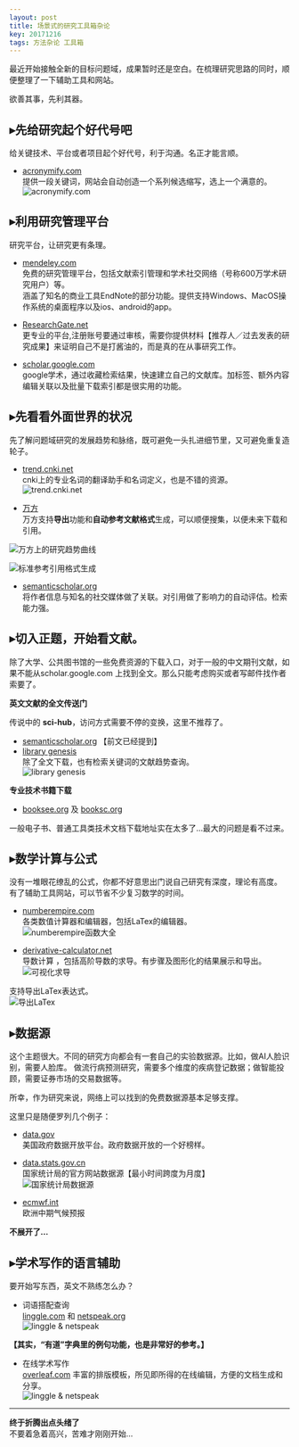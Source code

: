 ```yaml
---
layout: post
title: 场景式的研究工具箱杂论
key: 20171216
tags: 方法杂论 工具箱
---
```

最近开始接触全新的目标问题域，成果暂时还是空白。在梳理研究思路的同时，顺便整理了一下辅助工具和网站。   
  
欲善其事，先利其器。      

<!--more-->  

## ▸先给研究起个好代号吧 
给关键技术、平台或者项目起个好代号，利于沟通。名正才能言顺。  

- [acronymify.com](http://acronymify.com/)  
提供一段关键词，网站会自动创造一个系列候选缩写，选上一个满意的。 
![acronymify.com](http://p1wq6a0o4.bkt.clouddn.com/20171216acronymify.png-m640?v=11188 "自动起名列表")  

## ▸利用研究管理平台  
研究平台，让研究更有条理。  

- [mendeley.com](https://www.mendeley.com/)    
免费的研究管理平台，包括文献索引管理和学术社交网络（号称600万学术研究用户）等。   
涵盖了知名的商业工具EndNote的部分功能。提供支持Windows、MacOS操作系统的桌面程序以及ios、android的app。  
  
- [ResearchGate.net](https://www.researchgate.net)  
更专业的平台,注册账号要通过审核，需要你提供材料【推荐人／过去发表的研究成果】来证明自己不是打酱油的，而是真的在从事研究工作。

- [scholar.google.com](https://scholar.google.com)     
google学术，通过收藏检索结果，快速建立自己的文献库。加标签、额外内容编辑关联以及批量下载索引都是很实用的功能。  

## ▸先看看外面世界的状况   
先了解问题域研究的发展趋势和脉络，既可避免一头扎进细节里，又可避免重复造轮子。  

- [trend.cnki.net](http://trend.cnki.net/)       
cnki上的专业名词的翻译助手和名词定义，也是不错的资源。
![trend.cnki.net]( http://p1wq6a0o4.bkt.clouddn.com/20171216cnki.png-m640?v=11188 "Cnki学术趋势")  

- [万方](http://wanfangdata.com.cn)   
万方支持**导出**功能和**自动参考文献格式**生成，可以顺便搜集，以便未来下载和引用。 

![万方上的研究趋势曲线](http://p1wq6a0o4.bkt.clouddn.com/20171216wanfang.png-m640?v=11188 "万方上的研究趋势曲线")  
  
![标准参考引用格式生成](http://p1wq6a0o4.bkt.clouddn.com/20171216wanfang3.png-m640?v=11188 "标准参考引用格式生成")   

- [semanticscholar.org](https://www.semanticscholar.org/)      
将作者信息与知名的社交媒体做了关联。对引用做了影响力的自动评估。检索能力强。    
  
    
## ▸切入正题，开始看文献。  
除了大学、公共图书馆的一些免费资源的下载入口，对于一般的中文期刊文献，如果不能从scholar.google.com 上找到全文。那么只能考虑购买或者写邮件找作者索要了。
  
**英文文献的全文传送门**   

传说中的 **sci-hub**，访问方式需要不停的变换，这里不推荐了。 
  
- [semanticscholar.org](https://www.semanticscholar.org/)  【前文已经提到】  
- [library genesis](http://gen.lib.rus.ec/)    
除了全文下载，也有检索关键词的文献趋势查询。  
![library genesis](http://p1wq6a0o4.bkt.clouddn.com/20171216librarygenesis.png-m640?v=11188 "library genesis首页")  

**专业技术书籍下载**   
- [booksee.org](http://en.booksee.org) 及 [booksc.org](http://booksc.org)  
  
一般电子书、普通工具类技术文档下载地址实在太多了...最大的问题是看不过来。
  
  
## ▸数学计算与公式  
没有一堆眼花缭乱的公式，你都不好意思出门说自己研究有深度，理论有高度。
有了辅助工具网站，可以节省不少复习数学的时间。   

- [numberempire.com](https://www.numberempire.com/)  
各类数值计算器和编辑器，包括LaTex的编辑器。  
![numberempire函数大全](http://p1wq6a0o4.bkt.clouddn.com/20171216numberempire.png-m640?v=11188 "numberempire函数大全")    

- [derivative-calculator.net](https://www.derivative-calculator.net/)    
导数计算 ，包括高阶导数的求导。有步骤及图形化的结果展示和导出。  
![可视化求导](http://p1wq6a0o4.bkt.clouddn.com/20171216derivative.png-m640?v=11188 "可视化求导")  
  
支持导出LaTex表达式。  
![导出LaTex](http://p1wq6a0o4.bkt.clouddn.com/20171216derivative2.png-m640?v=11188 "导出LaTex")  
  
## ▸数据源  
这个主题很大。不同的研究方向都会有一套自己的实验数据源。比如，做AI人脸识别，需要人脸库。
做流行病预测研究，需要多个维度的疾病登记数据；做智能投顾，需要证券市场的交易数据等。    
  
所幸，作为研究来说，网络上可以找到的免费数据源基本足够支撑。  

这里只是随便罗列几个例子：  

- [data.gov](http://data.gov/)    
美国政府数据开放平台。政府数据开放的一个好榜样。  

- [data.stats.gov.cn](http://data.stats.gov.cn/)  
国家统计局的官方网站数据源【最小时间跨度为月度】  
![国家统计局数据源](http://p1wq6a0o4.bkt.clouddn.com/20171216nationalstatistics.png-m640?v=11188 "国家统计局数据源")  

- [ecmwf.int](https://www.ecmwf.int/)      
欧洲中期气候预报  

**不展开了...**  
  

## ▸学术写作的语言辅助
要开始写东西，英文不熟练怎么办？  

- 词语搭配查询     
[linggle.com](http://linggle.com/) 和 [netspeak.org](http://www.netspeak.org/)      
![linggle & netspeak ](http://p1wq6a0o4.bkt.clouddn.com/20171216lingglenetspeak.png-m640?v=11188 "linggle & netspeak")   
  
**【其实，“有道”字典里的例句功能，也是非常好的参考。】**   

- 在线学术写作    
[overleaf.com](https://www.overleaf.com/)  丰富的排版模板，所见即所得的在线编辑，方便的文档生成和分享。  
![linggle & netspeak ](http://p1wq6a0o4.bkt.clouddn.com/20171216overleaf.png-m640?v=11188 "linggle & netspeak")   
  
---  
**终于折腾出点头绪了**  
不要着急着高兴，苦难才刚刚开始...    



  